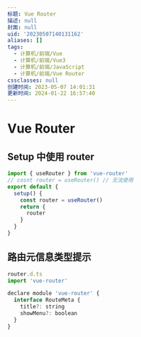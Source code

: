 ```yaml
---
标题: Vue Router
描述: null
封面: null
uid: '20230507140131162'
aliases: []
tags:
  - 计算机/前端/Vue
  - 计算机/前端/Vue3
  - 计算机/前端/JavaScript
  - 计算机/前端/Vue Router
cssclasses: null
创建时间: 2023-05-07 14:01:31
更新时间: 2024-01-22 16:57:40
---
```


# Vue Router

## Setup 中使用 router

```js
import { useRouter } from 'vue-router'
// cosnt router = useRouter() // 无法使用
export default {
  setup() {
    const router = useRouter()
    return {
      router
    }
  }
}
```

## 路由元信息类型提示

```js
router.d.ts
import 'vue-router'

declare module 'vue-router' {
  interface RouteMeta {
    title?: string
    showMenu?: boolean
  }
}
```
